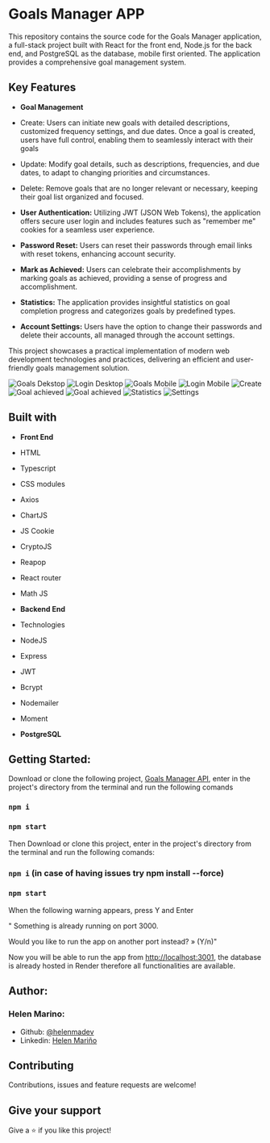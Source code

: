 # Goals Manager APP 

This repository contains the source code for the Goals Manager application, a full-stack project built with React for the front end, Node.js for the back end, and PostgreSQL as the database, mobile first oriented. The application provides a comprehensive goal management system.

## Key Features

* **Goal Management**

* Create: Users can initiate new goals with detailed descriptions, customized frequency settings, and due dates. Once a goal is created, users have full control, enabling them to seamlessly interact with their goals
* Update: Modify goal details, such as descriptions, frequencies, and due dates, to adapt to changing priorities and circumstances.
* Delete: Remove goals that are no longer relevant or necessary, keeping their goal list organized and focused.
  
* **User Authentication:**
Utilizing JWT (JSON Web Tokens), the application offers secure user login and includes features such as "remember me" cookies for a seamless user experience.

* **Password Reset:**
Users can reset their passwords through email links with reset tokens, enhancing account security.

* **Mark as Achieved:**
Users can celebrate their accomplishments by marking goals as achieved, providing a sense of progress and accomplishment.

* **Statistics:**
The application provides insightful statistics on goal completion progress and categorizes goals by predefined types.

* **Account Settings:**
Users have the option to change their passwords and delete their accounts, all managed through the account settings.

This project showcases a practical implementation of modern web development technologies and practices, delivering an efficient and user-friendly goals management solution.

![Goals Dekstop](https://github.com/helenmdev/Goals-Manager/blob/main/src/Images/Demo/golasd.jpg)
![Login Desktop](https://github.com/helenmdev/Goals-Manager/blob/main/src/Images/Demo/logind.png)
![Goals Mobile](https://github.com/helenmdev/Goals-Manager/blob/main/src/Images/Demo/loginm.png)
![Login Mobile](https://github.com/helenmdev/Goals-Manager/blob/main/src/Images/Demo/loginm.png)
![Create](https://github.com/helenmdev/Goals-Manager/blob/main/src/Images/Demo/creategoal.png)
![Goal achieved](https://github.com/helenmdev/Goals-Manager/blob/main/src/Images/Demo/goalachieved.png)
![Goal achieved](https://github.com/helenmdev/Goals-Manager/blob/main/src/Images/Demo/goalswithachieved.png)
![Statistics](https://github.com/helenmdev/Goals-Manager/blob/main/src/Images/Demo/statistics.png)
![Settings](https://github.com/helenmdev/Goals-Manager/blob/main/src/Images/Demo/accountsettings.png)

## Built with

* **Front End**
* HTML
* Typescript
* CSS modules
* Axios
* ChartJS
* JS Cookie
* CryptoJS
* Reapop
* React router
* Math JS


* **Backend End**
* Technologies
* NodeJS
* Express
* JWT
* Bcrypt
* Nodemailer
* Moment
* **PostgreSQL**

## Getting Started:

Download or clone the following project, [Goals Manager API](https://github.com/helenmdev/API-Goals-Manager), enter in the project's directory from the terminal and run the following comands

### `npm i`
### `npm start`

Then Download or clone this project, enter in the project's directory from the terminal and run the following comands:

### `npm i` (in case of having issues try npm install --force)
### `npm start`

When the following warning appears, press Y and Enter

" Something is already running on port 3000.

Would you like to run the app on another port instead? » (Y/n)"

Now you will be able to run the app from [http://localhost:3001](http://localhost:3001), the database is already hosted in Render therefore all functionalities are available.

## Author:
### Helen Marino:
* Github: [@helenmadev](https://github.com/helenmdev)
* Linkedin: [Helen Mariño](https://www.linkedin.com/in/helenmadev)

## Contributing

Contributions, issues and feature requests are welcome!

## Give your support

Give a ⭐️ if you like this project!





